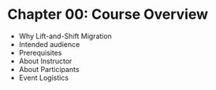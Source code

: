 # Chapter 00: Course Overview

* Why Lift-and-Shift Migration
* Intended audience
* Prerequisites
* About Instructor
* About Participants
* Event Logistics